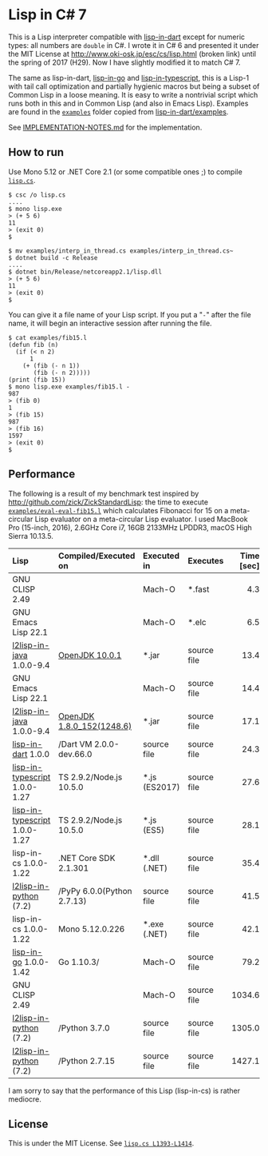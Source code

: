 # Lisp in C# 7

This is a Lisp interpreter compatible with
[lisp-in-dart](https://github.com/nukata/lisp-in-dart)
except for numeric types:  all numbers are `double` in C#.
I wrote it in C# 6 and presented it under the MIT License at
<http://www.oki-osk.jp/esc/cs/lisp.html> (broken link)
until the spring of 2017 (H29).
Now I have slightly modified it to match C# 7.

The same as lisp-in-dart, [lisp-in-go](https://github.com/nukata/lisp-in-go)
and [lisp-in-typescript](https://github.com/nukata/lisp-in-typescript),
this is a Lisp-1 with tail call optimization
and partially hygienic macros but being a subset of Common Lisp
in a loose meaning.
It is easy to write a nontrivial script which runs both in this and in
Common Lisp (and also in Emacs Lisp).
Examples are found in the [`examples`](examples) folder copied from
[lisp-in-dart/examples](http://github.com/nukata/lisp-in-dart/tree/master/examples).

See [IMPLEMENTATION-NOTES.md](IMPLEMENTATION-NOTES.md) for the implementation.


## How to run

Use Mono 5.12 or .NET Core 2.1 (or some compatible ones ;)
to compile [`lisp.cs`](lisp.cs).

```
$ csc /o lisp.cs
....
$ mono lisp.exe
> (+ 5 6)
11
> (exit 0)
$ 
```

```
$ mv examples/interp_in_thread.cs examples/interp_in_thread.cs~
$ dotnet build -c Release
....
$ dotnet bin/Release/netcoreapp2.1/lisp.dll
> (+ 5 6)
11
> (exit 0)
$
```

You can give it a file name of your Lisp script.
If you put a "`-`" after the file name, it will
begin an interactive session after running the file.

```
$ cat examples/fib15.l
(defun fib (n)
  (if (< n 2)
      1
    (+ (fib (- n 1))
       (fib (- n 2)))))
(print (fib 15))
$ mono lisp.exe examples/fib15.l -
987
> (fib 0)
1
> (fib 15)
987
> (fib 16)
1597
> (exit 0)
$ 
```


## Performance

The following is a result of my benchmark test inspired by <http://github.com/zick/ZickStandardLisp>:
the time to execute [`examples/eval-eval-fib15.l`](examples/eval-eval-fib15.l)
which calculates Fibonacci for 15 on a meta-circular Lisp evaluator on a meta-circular Lisp evaluator.
I used MacBook Pro (15-inch, 2016), 2.6GHz Core i7, 16GB 2133MHz LPDDR3, macOS High Sierra 10.13.5.

| Lisp                                                                          | Compiled/Executed on                                            | Executed in   | Executes    | Time [sec] | Rel. Speed  |
|:------------------------------------------------------------------------------|:----------------------------------------------------------------|:--------------|:------------|-----------:|------------:| 
| GNU CLISP 2.49                                                                |                                                                 | Mach-O        | *.fast      |     4.3    | 8.23
| GNU Emacs Lisp 22.1                                                           |                                                                 | Mach-O        | *.elc       |     6.5    | 5.45
| [l2lisp-in-java](https://github.com/nukata/l2lisp-in-java) 1.0.0-9.4          | [OpenJDK 10.0.1](http://jdk.java.net/10/)                       | *.jar         | source file |    13.4    | 2.64
| GNU Emacs Lisp 22.1                                                           |                                                                 | Mach-O        | source file |    14.4    | 2.46
| [l2lisp-in-java](https://github.com/nukata/l2lisp-in-java) 1.0.0-9.4          | [OpenJDK 1.8.0_152(1248.6)](https://github.com/JetBrains/jdk8u) | *.jar         | source file |    17.1    | 2.07
| [lisp-in-dart](https://github.com/nukata/lisp-in-dart) 1.0.0                  | /Dart VM 2.0.0-dev.66.0                                         | source file   | source file |    24.3    | 1.46
| [lisp-in-typescript](https://github.com/nukata/lisp-in-typescript) 1.0.0-1.27 | TS 2.9.2/Node.js 10.5.0                                         | *.js (ES2017) | source file |    27.6    | 1.28
| [lisp-in-typescript](https://github.com/nukata/lisp-in-typescript) 1.0.0-1.27 | TS 2.9.2/Node.js 10.5.0                                         | *.js (ES5)    | source file |    28.1    | 1.26
| lisp-in-cs 1.0.0-1.22                                                         | .NET Core SDK 2.1.301                                           | *.dll (.NET)  | source file |    35.4    | 1.00
| [l2lisp-in-python](https://github.com/nukata/l2lisp-in-python) (7.2)          | /PyPy 6.0.0(Python 2.7.13)                                      | source file   | source file |    41.5    | 0.85
| lisp-in-cs 1.0.0-1.22                                                         | Mono 5.12.0.226                                                 | *.exe (.NET)  | source file |    42.1    | 0.84
| [lisp-in-go](https://github.com/nukata/lisp-in-go) 1.0.0-1.42                 | Go 1.10.3/                                                      | Mach-O        | source file |    79.2    | 0.45
| GNU CLISP 2.49                                                                |                                                                 | Mach-O        | source file |  1034.6    | 0.03
| [l2lisp-in-python](https://github.com/nukata/l2lisp-in-python) (7.2)          | /Python 3.7.0                                                   | source file   | source file |  1305.0    | 0.03
| [l2lisp-in-python](https://github.com/nukata/l2lisp-in-python) (7.2)          | /Python 2.7.15                                                  | source file   | source file |  1427.1    | 0.02

I am sorry to say that the performance of this Lisp (lisp-in-cs) is rather mediocre.


## License

This is under the MIT License.
See [`lisp.cs L1393-L1414`](lisp.cs#L1393-L1414).

